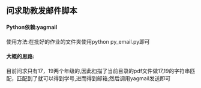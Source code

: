 ## 问求助教发邮件脚本

#### Python依赖:yagmail

使用方法:在批好的作业的文件夹使用python py_email.py即可

#### 大概的思路:

目前问求只有17，19两个年级的,因此扫描了当前目录的pdf文件做17,19的字符串匹配，匹配到了就可以得到学号,进而得到邮箱;然后调用yagmail发送即可